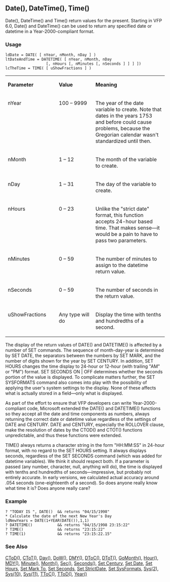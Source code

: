 ## Date(), DateTime(), Time()

Date(), DateTime() and Time() return values for the present. Starting in VFP 6.0, Date() and DateTime() can be used to return any specified date or datetime in a Year-2000-compliant format. 

### Usage

```foxpro
ldDate = DATE( [ nYear, nMonth, nDay ] )
ltDateAndTime = DATETIME( [ nYear, nMonth, nDay
                  [, nHours [, nMinutes [, nSeconds ] ] ] ])
lcTheTime = TIME( [ uShowFractions ] )
```
<table>
<tr>
  <td width="32%" valign="top">
  <p><b>Parameter</b></p>
  </td>
  <td width="23%" valign="top">
  <p><b>Value</b></p>
  </td>
  <td width="45%" valign="top">
  <p><b>Meaning</b></p>
  </td>
 </tr>
<tr>
  <td width="32%" valign="top">
  <p>nYear</p>
  </td>
  <td width="23%" valign="top">
  <p>100 &ndash; 9999</p>
  </td>
  <td width="45%" valign="top">
  <p>The year of the date variable to create. Note that dates in the years 1753 and before could cause problems, because the Gregorian calendar wasn't standardized until then.</p>
  </td>
 </tr>
<tr>
  <td width="32%" valign="top">
  <p>nMonth</p>
  </td>
  <td width="23%" valign="top">
  <p>1 &ndash; 12</p>
  </td>
  <td width="45%" valign="top">
  <p>The month of the variable to create.</p>
  </td>
 </tr>
<tr>
  <td width="32%" valign="top">
  <p>nDay</p>
  </td>
  <td width="23%" valign="top">
  <p>1 &ndash; 31 </p>
  </td>
  <td width="45%" valign="top">
  <p>The day of the variable to create.</p>
  </td>
 </tr>
<tr>
  <td width="32%" valign="top">
  <p>nHours</p>
  </td>
  <td width="23%" valign="top">
  <p>0 &ndash; 23</p>
  </td>
  <td width="45%" valign="top">
  <p>Unlike the &quot;strict date&quot; format, this function accepts 24-hour based time. That makes sense&mdash;it would be a pain to have to pass two parameters.</p>
  </td>
 </tr>
<tr>
  <td width="32%" valign="top">
  <p>nMinutes</p>
  </td>
  <td width="23%" valign="top">
  <p>0 &ndash; 59 </p>
  </td>
  <td width="45%" valign="top">
  <p>The number of minutes to assign to the datetime return value.</p>
  </td>
 </tr>
<tr>
  <td width="32%" valign="top">
  <p>nSeconds </p>
  </td>
  <td width="23%" valign="top">
  <p>0 &ndash; 59</p>
  </td>
  <td width="45%" valign="top">
  <p>The number of seconds in the return value.</p>
  </td>
 </tr>
<tr>
  <td width="32%" valign="top">
  <p>uShowFractions</p>
  </td>
  <td width="23%" valign="top">
  <p>Any type will do</p>
  </td>
  <td width="45%" valign="top">
  <p>Display the time with tenths and hundredths of a second.</p>
  </td>
 </tr>
</table>

The display of the return values of DATE() and DATETIME() is affected by a number of SET commands. The sequence of month-day-year is determined by SET DATE, the separators between the numbers by SET MARK, and the number of digits shown for the year by SET CENTURY. In addition, SET HOURS changes the time display to 24-hour or 12-hour (with trailing "AM" or "PM") format. SET SECONDS ON | OFF determines whether the seconds portion of the value is displayed. To complicate matters further, the SET SYSFORMATS command also comes into play with the possibility of applying the user's system settings to the display. None of these affects what is actually stored in a field&mdash;only what is displayed.

As part of the effort to ensure that VFP developers can write Year-2000-compliant code, Microsoft extended the DATE() and DATETIME() functions so they accept all the date and time components as numbers, always returning the correct date or datetime value regardless of the settings of DATE and CENTURY. DATE and CENTURY, especially the ROLLOVER clause, make the resolution of dates by the CTOD() and CTOT() functions unpredictable, and thus these functions were extended.

TIME() always returns a character string in the form "HH:MM:SS" in 24-hour format, with no regard to the SET HOURS setting. It always displays seconds, regardless of the SET SECONDS command (which was added for datetime variables). We think it should respect both. If a parameter is passed (any number, character, null, anything will do), the time is displayed with tenths and hundredths of seconds&mdash;impressive, but probably not entirely accurate. In early versions, we calculated actual accuracy around .054 seconds (one-eighteenth of a second). So does anyone really know what time it is? Does anyone really care?

### Example

```foxpro
? "TODAY IS ", DATE()  && returns "04/15/1998"
* Calculate the date of the next New Year's Day
ldNewYears = DATE(1+YEAR(DATE()),1,1)
? DATETIME()           && returns "04/15/1998 23:15:22"
? TIME()               && returns "23:15:22"
? TIME(1)              && returns "23:15:22.15"
```
### See Also

[CToD()](s4g007.md), [CToT()](s4g278.md), [Day()](s4g030.md), [DoW()](s4g288.md), [DMY()](s4g032.md), [DToC()](s4g007.md), [DToT()](s4g278.md), [GoMonth()](s4g033.md), [Hour()](s4g279.md), [MDY()](s4g032.md), [Minute()](s4g279.md), [Month()](s4g030.md), [Sec()](s4g279.md), [Seconds()](s4g034.md), [Set Century](s4g035.md), [Set Date](s4g035.md), [Set Hours](s4g036.md), [Set Mark To](s4g035.md), [Set Seconds](s4g623.md), [Set StrictDate](s4g813.md), [Set SysFormats](s4g692.md), [Sys(2)](s4g034.md), [Sys(10)](s4g037.md), [Sys(11)](s4g037.md), [TToC()](s4g278.md), [TToD()](s4g278.md), [Year()](s4g030.md)